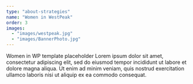 ```yaml
---
type: "about-strategies"
name: "Women in WestPeak"
order: 3
images:
  - "images/westpeak.jpg"
  - "images/BannerPhoto.jpg"
---
```


Women in WP template placeholder Lorem ipsum dolor sit amet, consectetur adipiscing elit, sed do eiusmod tempor incididunt ut labore et dolore magna aliqua. Ut enim ad minim veniam, quis nostrud exercitation ullamco laboris nisi ut aliquip ex ea commodo consequat.